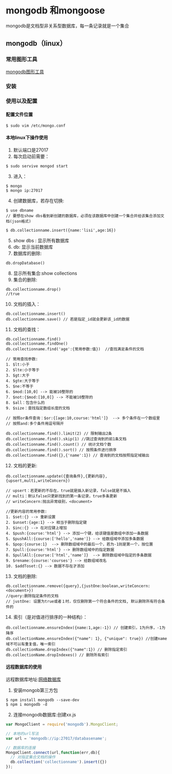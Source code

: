 # mongodb 和mongoose

mongodb是文档型非关系型数据库，每一条记录就是一个集合

## mongodb（linux）

### 常用图形工具

[mongodb图形工具](https://robomongo.org)

### 安装

### 使用以及配置

#### 配置文件位置

```shell
$ sudo vim /etc/mongo.conf
```

#### 本地linux下操作使用

1. 默认端口是27017
2. 每次启动前需要：
```shell
$ sudo servive mongod start
```
3. 进入：
```shell
$ mongo
$ mongo ip:27017
```
4. 创建数据库，若存在切换:

```shell
$ use dbname
// 要想在show dbs看到新创建的数据库，必须在该数据库中创建一个集合并给该集合添加文档(json格式)

$ db.collectionname.insert({name:'lisi',age:16})
```
5. show dbs : 显示所有数据库
6. db: 显示当前数据库
7. 数据库的删除:
```shell
db.dropDatabase()
```
8. 显示所有集合:show collections
9. 集合的删除:
```shell
db.collectionname.drop()
//true
```
10. 文档的插入：
```
db.collectionname.insert()
db.collectionname.save() // 若是指定_id就会更新该_id的数据
```
11. 文档的查找：
```
db.collectionname.find()
db.collectionname.findOne()
db.collectionname.find('age':{常用参数:值})  //查找满足条件的文档

// 常用查找参数:
1. $lt:小于
2. $lte:小于等于
3. $gt:大于
4. $gte:大于等于
5. $ne:不等于
6. $mod:[10,0] --> 能被10整除的
7. $not:{$mod:[10,0]} --> 不能被10整除的
8. $all：包含什么的
9. $size：查找指定数组长度的文档

// 按照or条件查询：$or:{[age:10,course:'html']}  --> 多个条件在一个数组里
// 按照and:多个条件用逗号隔开

db.collectionname.find().limit(2) // 限制输出2条
db.collectionname.find().skip(1) //跳过查询到的前1条文档
db.collectionname.find().count() // 统计文档个数
db.collectionname.find().sort() // 按照条件进行排序
db.collectionname.find({},{'name':1}) // 查询到的文档按照指定域输出
```
12. 文档的更新:
```
db.collectionname.update({查询条件},{更新内容},{upsert,multi,writeConcern})

// upsert：若更新的不存在，true就是插入新记录，false就是不插入
// multi：默认false只更新找到的第一条记录，true多条更新
// writeConcern:抛出异常级别，<document>

//更新内容的常用参数:
1. $set:{} --> 重新设置
2. $unset:{age:1} --> 相当于删除指定键
3. $inc:{} --> 在对应键上增加
4. $push:{course:'html'} --> 添加一个键，给该键值是数组中添加一条数据
5. $pushAll:{course:['hello','name']} --> 给数组域中添加多条数据
6. $pop:{course:1}  --> 删除数组域中的最后一个，若为-1则是第一个，按位置
7. $pull:{course:'html'} --> 删除数组域中的指定数据
8. $pullAll:{course:['html','name']}  --> 删除数组域中指定的多条数据
9. $rename:{course:'courses'} --> 给数组域改名
10. $addToset:{} --> 数据不存在才添加
```
13. 文档的删除:
```
db.collectionname.remove({query},{justOne:boolean,writeConcern:<document>})
//query:删除指定条件的文档
// justOne: 设置为true或者１时，仅仅删除第一个符合条件的文档, 默认删除所有符合条件的
```
14. 索引（是对值进行排序的一种结构）：
```
db.collectionname.ensureIndex({name:1,age:-1}) // 创建索引，1为升序，-1为降序
db.collectionName.ensureIndex({"name": 1}, {"unique": true}) //创建name域不可以有重复值，唯一索引
db.collectionName.dropIndex({"name":1}) // 删除指定索引
db.collectionName.dropIndexes() // 删除所有索引
```
#### 远程数据库的使用

远程数据库地址:[网络数据库](mlab.com)

1. 安装mongob第三方包
```shell
$ npm install mongodb --save-dev
$ npm i mongodb -d
```
2. 连接mongodb数据库:创建xx.js

```js
var MongoClient = require('mongodb').MongoClient;

// 本地的url写法
var url = 'mongodb://ip:27017/databasename';

// 数据库的连接
MongoClient.connect(url,function(err,db){
  // 对指定集合文档的操作
  db.collection('collectionname').insert({})
});
```
